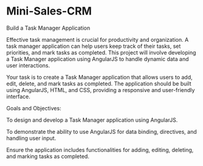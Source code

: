 # Mini-Sales-CRM

Build a Task Manager Application


Effective task management is crucial for productivity and organization. A task manager application can help users keep track of their tasks, set priorities, and mark tasks as completed. This project will involve developing a Task Manager application using AngularJS to handle dynamic data and user interactions.


Your task is to create a Task Manager application that allows users to add, edit, delete, and mark tasks as completed. The application should be built using AngularJS, HTML, and CSS, providing a responsive and user-friendly interface.


Goals and Objectives:


To design and develop a Task Manager application using AngularJS.

To demonstrate the ability to use AngularJS for data binding, directives, and handling user input.

Ensure the application includes functionalities for adding, editing, deleting, and marking tasks as completed.
